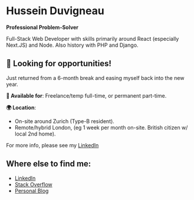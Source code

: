 # Hussein Duvigneau
**Professional Problem-Solver**

Full-Stack Web Developer with skills primarily around React (especially Next.JS) and Node. Also history with PHP and Django.

## :battery: Looking for opportunities!
Just returned from a 6-month break and easing myself back into the new year.

**:memo: Available for**: Freelance/temp full-time, or permanent part-time.

**:earth_africa: Location**:
* On-site around Zurich (Type-B resident).
* Remote/hybrid London, (eg 1 week per month on-site. British citizen w/ local 2nd home).

For more info, please see my [LinkedIn](https://www.linkedin.com/in/husseinduvigneau)

## Where else to find me:
* [LinkedIn](https://www.linkedin.com/in/husseinduvigneau)
* [Stack Overflow](https://stackoverflow.com/users/7310247/hussein-duvigneau)
* [Personal Blog](https://blog.notmybase.com)
